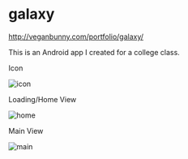 galaxy
======

http://veganbunny.com/portfolio/galaxy/

This is an Android app I created for a college class.

Icon

![icon](http://veganbunny.com/portfolio/images/galaxy/icon.png)

Loading/Home View

![home](http://veganbunny.com/portfolio/images/galaxy/home.png)

Main View

![main](http://veganbunny.com/portfolio/images/galaxy/main.png)
